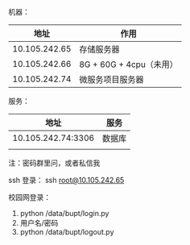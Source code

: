 

机器：

| 地址            | 作用                  |
| ------------- | ------------------- |
| 10.105.242.65 | 存储服务器               |
| 10.105.242.66 | 8G + 60G + 4cpu（未用） |
| 10.105.242.74 | 微服务项目服务器            |

服务：

| 地址                 | 服务   |
| ------------------ | ---- |
| 10.105.242.74:3306 | 数据库  |
|                    |      |



注：密码群里问，或者私信我

ssh 登录：
ssh root@10.105.242.65

校园网登录： 
1. python /data/bupt/login.py
2. 用户名/密码
3. python /data/bupt/logout.py
